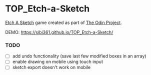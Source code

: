 # TOP_Etch-a-Sketch

[Etch A Sketch](https://en.wikipedia.org/wiki/Etch_A_Sketch) game created as part of [The Odin Project](https://www.theodinproject.com/).

DEMO: https://sibi361.github.io/TOP_Etch-a-Sketch/

### TODO
- [ ] add undo functionality (save last few modified boxes in an array)
- [ ] enable drawing on mobile using touch input
- [ ] sketch export doesn't work on mobile

